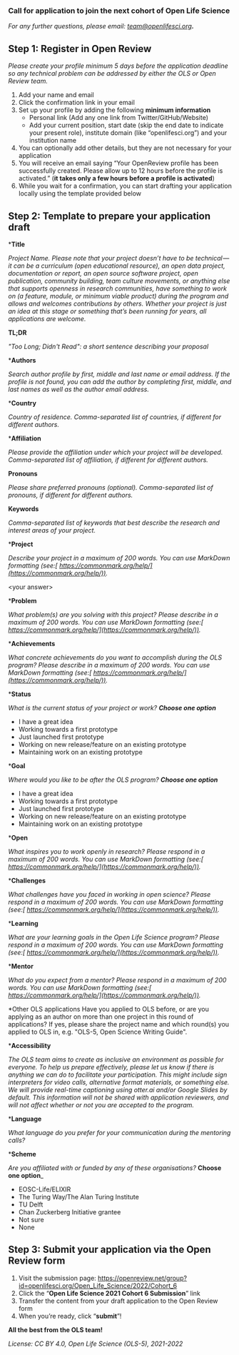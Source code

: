### **Call for application to join the next cohort of Open Life Science**

_For any further questions, please email: [team@openlifesci.org](mailto:team@openlifesci.org)**.**_


## **Step 1: Register in Open Review**

_Please create your profile minimum 5 days before the application deadline so any technical problem can be addressed by either the OLS or Open Review team._

1. Add your name and email
2. Click the confirmation link in your email
3. Set up your profile by adding the following **minimum information**
    *   Personal link (Add any one link from Twitter/GitHub/Website)
    *   Add your current position, start date (skip the end date to indicate your present role), institute domain (like “openlifesci.org”) and your institution name
4. You can optionally add other details, but they are not necessary for your application
5. You will receive an email saying “Your OpenReview profile has been successfully created. Please allow up to 12 hours before the profile is activated.” (**it takes only a few hours before a profile is activated**)
6. While you wait for a confirmation, you can start drafting your application locally using the template provided below

## **Step 2: Template to prepare your application draft**

***Title**

_Project Name. Please note that your project doesn’t have to be technical — it can be a curriculum (open educational resource), an open data project, documentation or report, an open source software project, open publication, community building, team culture movements, or anything else that supports openness in research communities, have something to work on (a feature, module, or minimum viable product) during the program and allows and welcomes contributions by others. Whether your project is just an idea at this stage or something that’s been running for years, all applications are welcome._

<your answer>

**TL;DR**

_"Too Long; Didn't Read": a short sentence describing your proposal_

<your answer>

***Authors**

_Search author profile by first, middle and last name or email address. If the profile is not found, you can add the author by completing first, middle, and last names as well as the author email address._

<your answer>

***Country**

_Country of residence. Comma-separated list of countries, if different for different authors._

<your answer>

***Affiliation**

_Please provide the affiliation under which your project will be developed. Comma-separated list of affiliation, if different for different authors._

<your answer>

**Pronouns**

_Please share preferred pronouns (optional). Comma-separated list of pronouns, if different for different authors._

<your answer>

**Keywords**

_Comma-separated list of keywords that best describe the research and interest areas of your project._

<your answer>

***Project**

_Describe your project in a maximum of 200 words. You can use MarkDown formatting (see:[ https://commonmark.org/help/](https://commonmark.org/help/))._

&lt;your answer>

***Problem**

_What problem(s) are you solving with this project? Please describe in a maximum of 200 words. You can use MarkDown formatting (see:[ https://commonmark.org/help/](https://commonmark.org/help/))._

<your answer>

***Achievements**

_What concrete achievements do you want to accomplish during the OLS program? Please describe in a maximum of 200 words. You can use MarkDown formatting (see:[ https://commonmark.org/help/](https://commonmark.org/help/))._

<your answer>

***Status**

_What is the current status of your project or work? **Choose one option**_

*   I have a great idea
*   Working towards a first prototype
*   Just launched first prototype
*   Working on new release/feature on an existing prototype
*   Maintaining work on an existing prototype

***Goal**

_Where would you like to be after the OLS program? **Choose one option**_

*   I have a great idea
*   Working towards a first prototype
*   Just launched first prototype
*   Working on new release/feature on an existing prototype
*   Maintaining work on an existing prototype

***Open**

_What inspires you to work openly in research? Please respond in a maximum of 200 words. You can use MarkDown formatting (see:[ https://commonmark.org/help/](https://commonmark.org/help/))._

<your answer>

***Challenges**

_What challenges have you faced in working in open science? Please respond in a maximum of 200 words. You can use MarkDown formatting (see:[ https://commonmark.org/help/](https://commonmark.org/help/))._

<your answer>

***Learning**

_What are your learning goals in the Open Life Science program? Please respond in a maximum of 200 words. You can use MarkDown formatting (see:[ https://commonmark.org/help/](https://commonmark.org/help/))._

<your answer>

***Mentor**

_What do you expect from a mentor? Please respond in a maximum of 200 words. You can use MarkDown formatting (see:[ https://commonmark.org/help/](https://commonmark.org/help/))._

<your answer>

*Other OLS applications
Have you applied to OLS before, or are you applying as an author on more than one project in this round of applications? If yes, please share the project name and which round(s) you applied to OLS in, e.g. "OLS-5, Open Science Writing Guide".
<your answer>


***Accessibility**

_The OLS team aims to create as inclusive an environment as possible for everyone. To help us prepare effectively, please let us know if there is anything we can do to facilitate your participation. This might include sign interpreters for video calls, alternative format materials, or something else. We will provide real-time captioning using otter.ai and/or Google Slides by default. This information will not be shared with application reviewers, and will not affect whether or not you are accepted to the program._

<your answer>

***Language**

_What language do you prefer for your communication during the mentoring calls?_

<your answer>

***Scheme**

_Are you affiliated with or funded by any of these organisations?_ **Choose one option**_

* EOSC-Life/ELIXIR
* The Turing Way/The Alan Turing Institute
* TU Delft
* Chan Zuckerberg Initiative grantee
* Not sure
* None


## **Step 3: Submit your application via the Open Review form**

1. Visit the submission page: https://openreview.net/group?id=openlifesci.org/Open_Life_Science/2022/Cohort_6
2. Click the “**Open Life Science 2021 Cohort 6 Submission**” link
3. Transfer the content from your draft application to the Open Review form
4. When you’re ready, click “**submit**”!

**All the best from the OLS team!**

_License: CC BY 4.0, Open Life Science (OLS-5), 2021-2022_
